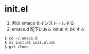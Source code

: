 # init.el


1. 素の emacs をインストールする
2. emacs.d 配下にある init.el を bk する
```
$ cd ~/.emacs.d
$ mv init.el init.el.bk
$ git clone 
``` 
